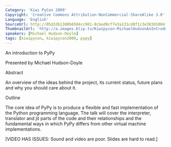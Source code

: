 ```yaml
---
Category: 'Kiwi PyCon 2009'
Copyright: 'Creative Commons Attribution-NonCommercial-ShareAlike 3.0'
Language: 'English'
SourceUrl: http://05d2db1380b6504cc981-8cbed8cf7e3a131cd8f1c3e383d10041.r93.cf2.rackcdn.com/kiwi-pycon-2009/123_michael-hudson-doyle-an-introduction-to-pypy.flv
ThumbnailUrl: 'http://a.images.blip.tv/Kiwipycon-MichaelHudsonAnIntroductionToPyPy702-526.jpg'
speakers: [Michael Hudson-Doyle]
tags: [kiwipycon, kiwipycon2009, pypy]
---
```

An introduction to PyPy

Presented by Michael Hudson-Doyle

Abstract

An overview of the ideas behind the project, its current status, future plans
and why you should care about it.

Outline

The core idea of PyPy is to produce a flexible and fast implementation of the
Python programming language. The talk will cover the interpreter, translator
and jit parts of the code and their relationships and the fundamental ways in
which PyPy differs from other virtual machine implementations.

[VIDEO HAS ISSUES: Sound and video are poor. Slides are hard to read.]

